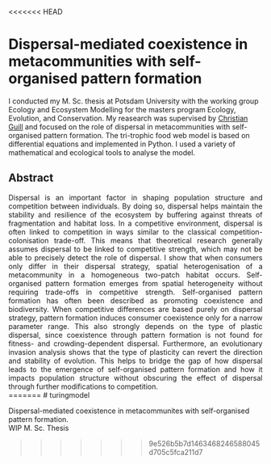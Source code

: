 <<<<<<< HEAD
# Dispersal-mediated coexistence in metacommunities with self-organised pattern formation

I conducted my M. Sc. thesis at Potsdam University with the working group Ecology and Ecosystem Modelling for the masters program Ecology, Evolution, and Conservation. My reasearch was supervised by [Christian Guill](https://www.uni-potsdam.de/de/ibb-ecology/mitarbeiterinnen/dr-christian-guill-1) and focused on the role of dispersal in metacommunities with self-organised pattern formation. The tri-trophic food web model is based on differential equations and implemented in Python. I used a variety of mathematical and ecological tools to analyse the model.

## Abstract

<div style="text-align: justify">
Dispersal is an important factor in shaping population structure and competition between individuals. By doing so, dispersal helps maintain the stability and resilience of the ecosystem by buffering against threats of fragmentation and habitat loss. In a competitive environment, dispersal is often linked to competition in ways similar to the classical competition-colonisation trade-off. This means that theoretical research generally assumes dispersal to be linked to competitive strength, which may not be able to precisely detect the role of dispersal. I show that when consumers only differ in their dispersal strategy, spatial heterogenisation of a metacommunity in a homogeneous two-patch habitat occurs. Self-organised pattern formation emerges from spatial heterogeneity without requiring trade-offs in competitive strength. Self-organised pattern formation has often been described as promoting coexistence and biodiversity. When competitive differences are based purely on dispersal strategy, pattern formation induces consumer coexistence only for a narrow parameter range. This also strongly depends on the type of plastic dispersal, since coexistence through pattern formation is not found for fitness- and crowding-dependent dispersal. Furthermore, an evolutionary invasion analysis shows that the type of plasticity can revert the direction and stability of evolution. This helps to bridge the gap of how dispersal leads to the emergence of self-organised pattern formation and how it impacts population structure without obscuring the effect of dispersal through further modifications to competition.
</div>
=======
# turingmodel

Dispersal-mediated coexistence in metacommunites with self-organised pattern formation.  
WIP M. Sc. Thesis
>>>>>>> 9e526b5b7d1463468246588045d705c5fca211d7
